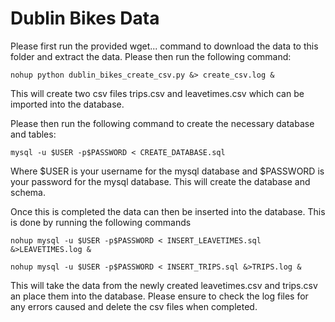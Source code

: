 # Dublin Bikes Data

Please first run the provided wget... command to download the data to this folder and extract the data. Please then run the following command:

    nohup python dublin_bikes_create_csv.py &> create_csv.log &

This will create two csv files trips.csv and leavetimes.csv which can be imported into the database.

Please then run the following command to create the necessary database and tables:

    mysql -u $USER -p$PASSWORD < CREATE_DATABASE.sql

Where $USER is your username for the mysql database and $PASSWORD is your password for the mysql database. This will create the database and schema.

Once this is completed the data can then be inserted into the database. This is done by running the following commands

    nohup mysql -u $USER -p$PASSWORD < INSERT_LEAVETIMES.sql &>LEAVETIMES.log &

    nohup mysql -u $USER -p$PASSWORD < INSERT_TRIPS.sql &>TRIPS.log &

This will take the data from the newly created leavetimes.csv and trips.csv an place them into the database. Please ensure to check the log files for any errors caused and delete the csv files when completed.
